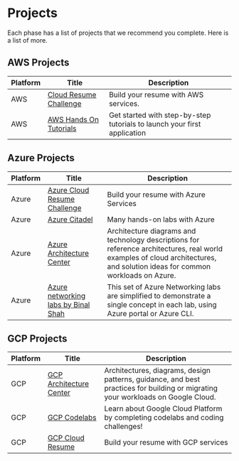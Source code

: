# Projects

Each phase has a list of projects that we recommend you complete. Here is a list of more. 

## AWS Projects

Platform | Title | Description |
---------|-------|-------------|
AWS | [Cloud Resume Challenge](https://cloudresumechallenge.dev/)| Build your resume with AWS services.| 
AWS | [AWS Hands On Tutorials](https://aws.amazon.com/getting-started/hands-on/?getting-started-all.sort-by=item.additionalFields.sortOrder&getting-started-all.sort-order=asc&awsf.getting-started-category=*all&awsf.getting-started-level=*all&awsf.getting-started-content-type=*all) |  Get started with step-by-step tutorials to launch your first application |
     

## Azure Projects

Platform | Title | Description |
---------|-------|-------------|
Azure | [Azure Cloud Resume Challenge](https://youtu.be/ieYrBWmkfno)            | Build your resume with Azure Services   |  
 Azure | [Azure Citadel](https://archive.azurecitadel.com/) | Many hands-on labs with Azure
| Azure | [Azure Architecture Center](https://docs.microsoft.com/en-us/azure/architecture/browse/) |   Architecture diagrams and technology descriptions for reference architectures, real world examples of cloud architectures, and solution ideas for common workloads on Azure.   |
Azure | [Azure networking labs by Binal Shah](https://github.com/binals/azurenetworking)|  This set of Azure Networking labs are simplified to demonstrate a single concept in each lab, using Azure portal or Azure CLI. |


## GCP Projects

Platform | Title | Description |
---------|-------|-------------|
GCP | [GCP Architecture Center](https://cloud.google.com/architecture)|   Architectures, diagrams, design patterns, guidance, and best practices for building or migrating your workloads on Google Cloud.  |
GCP | [GCP Codelabs](https://codelabs.developers.google.com/cloud) |  Learn about Google Cloud Platform by completing codelabs and coding challenges!
 GCP | [GCP Cloud Resume](https://acloudguru.com/blog/engineering/cloudguruchallenge-your-resume-on-gcp) | Build your resume with GCP services |       